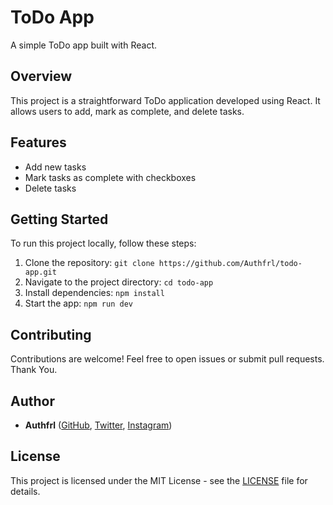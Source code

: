 # ToDo App

A simple ToDo app built with React.

## Overview

This project is a straightforward ToDo application developed using React. It allows users to add, mark as complete, and delete tasks.

## Features

- Add new tasks
- Mark tasks as complete with checkboxes
- Delete tasks

## Getting Started

To run this project locally, follow these steps:

1. Clone the repository: `git clone https://github.com/Authfrl/todo-app.git`
2. Navigate to the project directory: `cd todo-app`
3. Install dependencies: `npm install`
4. Start the app: `npm run dev`

## Contributing

Contributions are welcome! Feel free to open issues or submit pull requests. Thank You.

## Author

- **Authfrl** ([GitHub](https://github.com/Authfrl), [Twitter](https://twitter.com/authtbh), [Instagram](https://instagram.com/auth.dev))


## License

This project is licensed under the MIT License - see the [LICENSE](LICENSE) file for details.
